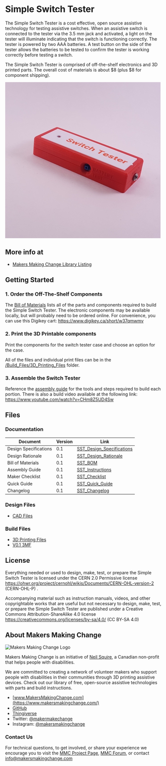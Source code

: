 # Simple Switch Tester
The Simple Switch Tester is a cost effective, open source assistive technology for testing assistive switches. When an assistive switch is connected to the tester via the 3.5 mm jack and activated, a light on the tester will illuminate indicating that the switch is functioning correctly. The tester is powered by two AAA batteries. A test button on the side of the tester allows the batteries to be tested to confirm the tester is working correctly before testing a switch.

The Simple Switch Tester is comprised of off-the-shelf electronics and 3D printed parts. The overall cost of materials is about $8 (plus $8 for component shipping).

![Simple Switch Tester](Photos/SST_500.jpg)


## More info at
 - [Makers Making Change Library Listing](https://www.makersmakingchange.com/s/product/simple-switch-tester/01tJR0000006948YAA) 


## Getting Started

### 1. Order the Off-The-Shelf Components

The [Bill of Materials](/Documentation/SST_BOM_v0.1.xlsx) lists all of the parts and components required to build the Simple Switch Tester. The electronic components may be available locally, but will probably need to be ordered online. For convenience, you can use this Digikey cart: https://www.digikey.ca/short/w37qmwmv



### 2. Print the 3D Printable components

Print the components for the switch tester case and choose an option for the case.

All of the files and individual print files can be in the [/Build_Files/3D_Printing_Files](/Build_Files/3D_Printing/) folder.

### 3. Assemble the Switch Tester

Reference the [assembly guide](/Documentation/SST_Assembly_Guide_v0.1.pdf) for the tools and steps required to build each portion. There is also a build video available at the following link: https://www.youtube.com/watch?v=CHm8Z5UD4Sw

## Files

### Documentation
| Document             | Version | Link                                                                                  |
|----------------------|---------|---------------------------------------------------------------------------------------|
| Design Specifications| 0.1     | [SST_Design_Specifications](/Documentation/SST_Design_Rationale_v0.1.pdf) |
| Design Rationale     | 0.1     | [SST_Design_Rationale](/Documentation/SST_Design_Rationale_v0.1.pdf) |
| Bill of Materials    | 0.1     | [SST_BOM](/Documentation/SST_BOM_v0.1.xlsx)                          |
| Assembly Guide       | 0.1     | [SST_Instructions](/Documentation/SST_Assembly_Guide_v0.1.pdf)       |
| Maker Checklist      | 0.1     | [SST_Checklist](/Documentation/SST_Maker_Checklist_v0.1.pdf)         |
| Quick Guide          | 0.1     | [SST_Quick_Guide](/Documentation/SST_Quick_Guide_v0.1.pdf)           |
| Changelog            | 0.1     | [SST_Changelog](/Documentation/SST_Changelog_v0.1.pdf)               |

### Design Files
 - [CAD Files](/Design_Files)

### Build Files
 - [3D Printing Files](/Build_Files/3D_Printing)
 - [V0.1 3MF](/Build_Files/3D_Printing/SST_All_v0.1.3mf)

## License

Everything needed or used to design, make, test, or prepare the Simple Switch Tester is licensed under the CERN 2.0 Permissive license <https://ohwr.org/project/cernohl/wikis/Documents/CERN-OHL-version-2> (CERN-OHL-P) .

Accompanying material such as instruction manuals, videos, and other copyrightable works that are useful but not necessary to design, make, test, or prepare the Simple Switch Tester are published under a Creative Commons Attribution-ShareAlike 4.0 license <https://creativecommons.org/licenses/by-sa/4.0/> (CC BY-SA 4.0)

<!-- ABOUT MMC START -->
## About Makers Making Change
<img src="https://www.makersmakingchange.com/wp-content/uploads/logo/mmc_logo.svg" width="500" alt="Makers Making Change Logo">

Makers Making Change is an initiative of [Neil Squire](https://www.neilsquire.ca/), a Canadian non-profit that helps people with disabilities.

We are committed to creating a network of volunteer makers who support people with disabilities in their communities through 3D printing assistive devices. Check out our library of free, open-source assistive technologies with parts and build instructions.

 - [www.MakersMakingChange.com](https://www.makersmakingchange.com/)
 - [GitHub](https://github.com/makersmakingchange)
 - [Thingiverse](https://www.thingiverse.com/makersmakingchange/about)
 - Twitter: [@makermakechange](https://twitter.com/makermakechange)
 - Instagram: [@makersmakingchange](https://www.instagram.com/makersmakingchange)

### Contact Us

For technical questions, to get involved, or share your experience we encourage you to visit the [MMC Project Page]( https://www.makersmakingchange.com/project), [MMC Forum](https://forum.makersmakingchange.com), or contact info@makersmakingchange.com
<!-- ABOUT MMC END -->
